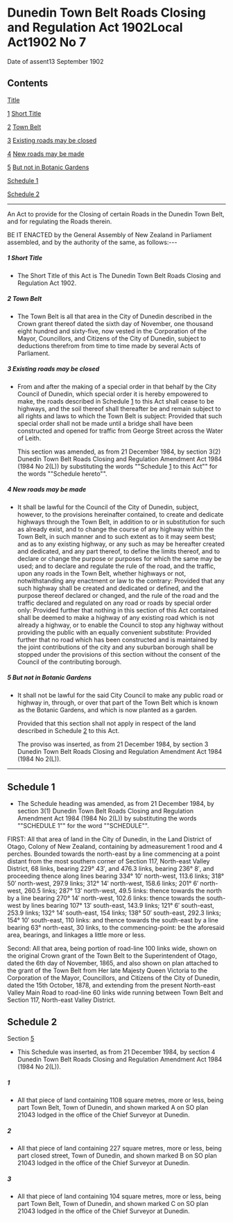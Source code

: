 # Dunedin Town Belt Roads Closing and Regulation Act 1902Local Act1902 No 7

Date of assent13 September 1902

## Contents

[Title][0]

[1][1] [Short Title][1]

[2][2] [Town Belt][2]

[3][3] [Existing roads may be closed][3]

[4][4] [New roads may be made][4]

[5][5] [But not in Botanic Gardens][5]

[Schedule 1][6]  
[][6]

[Schedule 2][7]  
[][7]

---

An Act to provide for the Closing of certain Roads in the Dunedin Town Belt, and for regulating the Roads therein.

BE IT ENACTED by the General Assembly of New Zealand in Parliament assembled, and by the authority of the same, as follows:---

##### 1 Short Title
    
*   The Short Title of this Act is The Dunedin Town Belt Roads Closing and Regulation Act 1902\.

##### 2 Town Belt
    
*   The Town Belt is all that area in the City of Dunedin described in the Crown grant thereof dated the sixth day of November, one thousand eight hundred and sixty-five, now vested in the Corporation of the Mayor, Councillors, and Citizens of the City of Dunedin, subject to deductions therefrom from time to time made by several Acts of Parliament.

##### 3 Existing roads may be closed
    
*   From and after the making of a special order in that behalf by the City Council of Dunedin, which special order it is hereby empowered to make, the roads described in Schedule [1][6] to this Act shall cease to be highways, and the soil thereof shall thereafter be and remain subject to all rights and laws to which the Town Belt is subject: Provided that such special order shall not be made until a bridge shall have been constructed and opened for traffic from George Street across the Water of Leith.
    
    This section was amended, as from 21 December 1984, by section 3(2) Dunedin Town Belt Roads Closing and Regulation Amendment Act 1984 (1984 No 2(L)) by substituting the words ""Schedule [1][6] to this Act"" for the words ""Schedule hereto"".

##### 4 New roads may be made
    
*   It shall be lawful for the Council of the City of Dunedin, subject, however, to the provisions hereinafter contained, to create and dedicate highways through the Town Belt, in addition to or in substitution for such as already exist, and to change the course of any highway within the Town Belt, in such manner and to such extent as to it may seem best; and as to any existing highway, or any such as may be hereafter created and dedicated, and any part thereof, to define the limits thereof, and to declare or change the purpose or purposes for which the same may be used; and to declare and regulate the rule of the road, and the traffic, upon any roads in the Town Belt, whether highways or not, notwithstanding any enactment or law to the contrary: Provided that any such highway shall be created and dedicated or defined, and the purpose thereof declared or changed, and the rule of the road and the traffic declared and regulated on any road or roads by special order only: Provided further that nothing in this section of this Act contained shall be deemed to make a highway of any existing road which is not already a highway, or to enable the Council to stop any highway without providing the public with an equally convenient substitute: Provided further that no road which has been constructed and is maintained by the joint contributions of the city and any suburban borough shall be stopped under the provisions of this section without the consent of the Council of the contributing borough.

##### 5 But not in Botanic Gardens
    
*   It shall not be lawful for the said City Council to make any public road or highway in, through, or over that part of the Town Belt which is known as the Botanic Gardens, and which is now planted as a garden.
    
    Provided that this section shall not apply in respect of the land described in Schedule [2][7] to this Act.
    
    The proviso was inserted, as from 21 December 1984, by section 3 Dunedin Town Belt Roads Closing and Regulation Amendment Act 1984 (1984 No 2(L)).

---

## Schedule 1
    
*   The Schedule heading was amended, as from 21 December 1984, by section 3(1) Dunedin Town Belt Roads Closing and Regulation Amendment Act 1984 (1984 No 2(L)) by substituting the words ""SCHEDULE 1"" for the word ""SCHEDULE"".

FIRST: All that area of land in the City of Dunedin, in the Land District of Otago, Colony of New Zealand, containing by admeasurement 1 rood and 4 perches. Bounded towards the north-east by a line commencing at a point distant from the most southern corner of Section 117, North-east Valley District, 68 links, bearing 229° 43′, and 476.3 links, bearing 236° 8′, and proceeding thence along lines bearing 334° 10′ north-west, 113.6 links; 318° 50′ north-west, 297.9 links; 312° 14′ north-west, 158.6 links; 201° 6′ north-west, 260.5 links; 287° 13′ north-west, 49.5 links: thence towards the north by a line bearing 270° 14′ north-west, 102.6 links: thence towards the south-west by lines bearing 107° 13′ south-east, 143.9 links; 121° 6′ south-east, 253.9 links; 132° 14′ south-east, 154 links; 138° 50′ south-east, 292.3 links; 154° 10′ south-east, 110 links: and thence towards the south-east by a line bearing 63° north-east, 30 links, to the commencing-point: be the aforesaid area, bearings, and linkages a little more or less.

Second: All that area, being portion of road-line 100 links wide, shown on the original Crown grant of the Town Belt to the Superintendent of Otago, dated the 6th day of November, 1865, and also shown on plan attached to the grant of the Town Belt from Her late Majesty Queen Victoria to the Corporation of the Mayor, Councillors, and Citizens of the City of Dunedin, dated the 15th October, 1878, and extending from the present North-east Valley Main Road to road-line 60 links wide running between Town Belt and Section 117, North-east Valley District.

## Schedule 2

Section [5][5]

*   This Schedule was inserted, as from 21 December 1984, by section 4 Dunedin Town Belt Roads Closing and Regulation Amendment Act 1984 (1984 No 2(L)).

##### 1
    
*   All that piece of land containing 1108 square metres, more or less, being part Town Belt, Town of Dunedin, and shown marked A on SO plan 21043 lodged in the office of the Chief Surveyor at Dunedin.

##### 2
    
*   All that piece of land containing 227 square metres, more or less, being part closed street, Town of Dunedin, and shown marked B on SO plan 21043 lodged in the office of the Chief Surveyor at Dunedin.

##### 3
    
*   All that piece of land containing 104 square metres, more or less, being part Town Belt, Town of Dunedin, and shown marked C on SO plan 21043 lodged in the office of the Chief Surveyor at Dunedin.



[0]: http://www.legislation.govt.nz/act/local/1902/0007/latest/whole.html#DLM28055
[1]: http://www.legislation.govt.nz/act/local/1902/0007/latest/whole.html#DLM28057
[2]: http://www.legislation.govt.nz/act/local/1902/0007/latest/whole.html#DLM28058
[3]: http://www.legislation.govt.nz/act/local/1902/0007/latest/whole.html#DLM28059
[4]: http://www.legislation.govt.nz/act/local/1902/0007/latest/whole.html#DLM28061
[5]: http://www.legislation.govt.nz/act/local/1902/0007/latest/whole.html#DLM28062
[6]: http://www.legislation.govt.nz/act/local/1902/0007/latest/whole.html#DLM28064
[7]: http://www.legislation.govt.nz/act/local/1902/0007/latest/whole.html#DLM28066